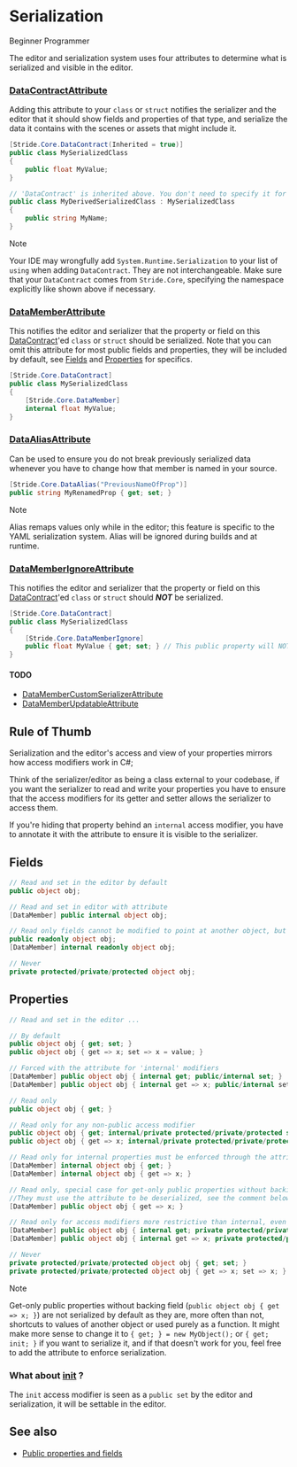 ﻿# Serialization

<span class="badge text-bg-primary">Beginner</span>
<span class="badge text-bg-success">Programmer</span>

The editor and serialization system uses four attributes to determine what is serialized and visible in the editor.

### [DataContractAttribute](xref:Stride.Core.DataContractAttribute)
Adding this attribute to your `class` or `struct` notifies the serializer and the editor that it should
show fields and properties of that type, and serialize the data it contains with the scenes or assets that might include it.
```cs
[Stride.Core.DataContract(Inherited = true)]
public class MySerializedClass
{
    public float MyValue;
}

// 'DataContract' is inherited above. You don't need to specify it for a derived class.
public class MyDerivedSerializedClass : MySerializedClass
{
    public string MyName;
}
```

> [!Note]
> Your IDE may wrongfully add `System.Runtime.Serialization` to your list of `using` when adding `DataContract`.
> They are not interchangeable.
> Make sure that your `DataContract` comes from `Stride.Core`, specifying the namespace explicitly like shown above if necessary.

### [DataMemberAttribute](xref:Stride.Core.DataMemberAttribute)
This notifies the editor and serializer that the property or field on this [DataContract](#datacontractattribute)'ed
`class` or `struct` should be serialized.
Note that you can omit this attribute for most public fields and properties, they will be included by default,
see [Fields](#fields) and [Properties](#properties) for specifics.
```cs
[Stride.Core.DataContract]
public class MySerializedClass
{
    [Stride.Core.DataMember]
    internal float MyValue;
}
```

### [DataAliasAttribute](xref:Stride.Core.DataAliasAttribute)
Can be used to ensure you do not break previously serialized data whenever you have to change how that member is named in your source.
```cs
[Stride.Core.DataAlias("PreviousNameOfProp")]
public string MyRenamedProp { get; set; }
```
> [!Note]
> Alias remaps values only while in the editor; this feature is specific to the YAML serialization system. Alias will be ignored during builds and at runtime.

### [DataMemberIgnoreAttribute](xref:Stride.Core.DataMemberIgnoreAttribute)
This notifies the editor and serializer that the property or field on this [DataContract](#datacontractattribute)'ed
`class` or `struct` should ***NOT*** be serialized.
```cs
[Stride.Core.DataContract]
public class MySerializedClass
{
    [Stride.Core.DataMemberIgnore]
    public float MyValue { get; set; } // This public property will NOT show up in the editor
}
```

#### TODO
- [DataMemberCustomSerializerAttribute](xref:Stride.Core.DataMemberCustomSerializerAttribute)
- [DataMemberUpdatableAttribute](xref:Stride.Updater.DataMemberUpdatableAttribute)

## Rule of Thumb
Serialization and the editor's access and view of your properties mirrors how access modifiers work in C#;

Think of the serializer/editor as being a class external to your codebase, if you want the serializer to
read and write your properties you have to ensure that the access modifiers for its getter and setter
allows the serializer to access them.

If you're hiding that property behind an `internal` access modifier, you have to annotate it with
the attribute to ensure it is visible to the serializer.


## Fields

```cs
// Read and set in the editor by default
public object obj;

// Read and set in editor with attribute
[DataMember] public internal object obj;

// Read only fields cannot be modified to point at another object, but the currently set object may be modified
public readonly object obj;
[DataMember] internal readonly object obj;

// Never
private protected/private/protected object obj;
```


## Properties

```cs
// Read and set in the editor ...

// By default
public object obj { get; set; }
public object obj { get => x; set => x = value; }

// Forced with the attribute for 'internal' modifiers
[DataMember] public object obj { internal get; public/internal set; }
[DataMember] public object obj { internal get => x; public/internal set => x; }

// Read only
public object obj { get; }

// Read only for any non-public access modifier
public object obj { get; internal/private protected/private/protected set; }
public object obj { get => x; internal/private protected/private/protected set => x = value; }

// Read only for internal properties must be enforced through the attribute
[DataMember] internal object obj { get; }
[DataMember] internal object obj { get => x; }

// Read only, special case for get-only public properties without backing field, 
//They must use the attribute to be deserialized, see the comment below
[DataMember] public object obj { get => x; }

// Read only for access modifiers more restrictive than internal, even with the attribute
[DataMember] public object obj { internal get; private protected/private/protected set; }
[DataMember] public object obj { internal get => x; private protected/private/protected set => x; }

// Never
private protected/private/protected object obj { get; set; }
private protected/private/protected object obj { get => x; set => x; }
```

> [!Note]
> Get-only public properties without backing field (`public object obj { get => x; }`) are not serialized by default as
> they are, more often than not, shortcuts to values of another object or used purely as a function.
> It might make more sense to change it to `{ get; } = new MyObject();` or `{ get; init; }` if you want to serialize it,
> and if that doesn't work for you, feel free to add the attribute to enforce serialization.

### What about [init](https://learn.microsoft.com/en-us/dotnet/csharp/language-reference/keywords/init) ?
The `init` access modifier is seen as a `public set` by the editor and serialization, it will be settable in the editor.


## See also

* [Public properties and fields](public-properties-and-fields.md)
